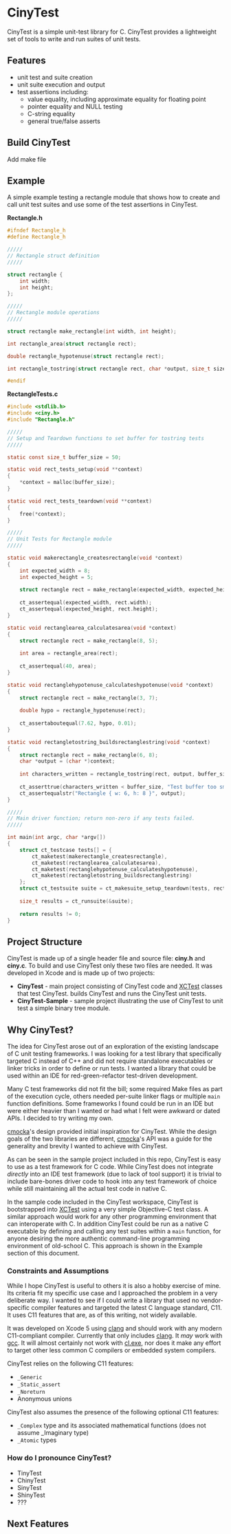 # CinyTest

CinyTest is a simple unit-test library for C. CinyTest provides a lightweight set of tools to write and run suites of unit tests.

## Features

- unit test and suite creation
- unit suite execution and output
- test assertions including:
    - value equality, including approximate equality for floating point
    - pointer equality and NULL testing
    - C-string equality
    - general true/false asserts

## Build CinyTest

Add make file

## Example

A simple example testing a rectangle module that shows how to create and call unit test suites and use some of the test assertions in CinyTest.

**Rectangle.h**

```c
#ifndef Rectangle_h
#define Rectangle_h

/////
// Rectangle struct definition
/////

struct rectangle {
    int width;
    int height;
};

/////
// Rectangle module operations
/////

struct rectangle make_rectangle(int width, int height);

int rectangle_area(struct rectangle rect);

double rectangle_hypotenuse(struct rectangle rect);

int rectangle_tostring(struct rectangle rect, char *output, size_t size);

#endif
```

**RectangleTests.c**
```c
#include <stdlib.h>
#include <ciny.h>
#include "Rectangle.h"

/////
// Setup and Teardown functions to set buffer for tostring tests
/////

static const size_t buffer_size = 50;

static void rect_tests_setup(void **context)
{
    *context = malloc(buffer_size);
}

static void rect_tests_teardown(void **context)
{
    free(*context);
}

/////
// Unit Tests for Rectangle module
/////

static void makerectangle_createsrectangle(void *context)
{
    int expected_width = 8;
    int expected_height = 5;
    
    struct rectangle rect = make_rectangle(expected_width, expected_height);
    
    ct_assertequal(expected_width, rect.width);
    ct_assertequal(expected_height, rect.height);
}

static void rectanglearea_calculatesarea(void *context)
{
    struct rectangle rect = make_rectangle(8, 5);
    
    int area = rectangle_area(rect);
    
    ct_assertequal(40, area);
}

static void rectanglehypotenuse_calculateshypotenuse(void *context)
{
    struct rectangle rect = make_rectangle(3, 7);
    
    double hypo = rectangle_hypotenuse(rect);
    
    ct_assertaboutequal(7.62, hypo, 0.01);
}

static void rectangletostring_buildsrectanglestring(void *context)
{
    struct rectangle rect = make_rectangle(6, 8);
    char *output = (char *)context;
    
    int characters_written = rectangle_tostring(rect, output, buffer_size);
    
    ct_asserttrue(characters_written < buffer_size, "Test buffer too small for rectangle_tostring");
    ct_assertequalstr("Rectangle { w: 6, h: 8 }", output);
}

/////
// Main driver function; return non-zero if any tests failed.
/////

int main(int argc, char *argv[])
{
    struct ct_testcase tests[] = {
        ct_maketest(makerectangle_createsrectangle),
        ct_maketest(rectanglearea_calculatesarea),
        ct_maketest(rectanglehypotenuse_calculateshypotenuse),
        ct_maketest(rectangletostring_buildsrectanglestring)
    };
    struct ct_testsuite suite = ct_makesuite_setup_teardown(tests, rect_tests_setup, rect_tests_teardown);
    
    size_t results = ct_runsuite(&suite);
    
    return results != 0;
}
```

## Project Structure

CinyTest is made up of a single header file and source file: **ciny.h** and **ciny.c**. To build and use CinyTest only these two files are needed. It was developed in Xcode and is made up of two projects:

- **CinyTest** - main project consisting of CinyTest code and [XCTest] classes that test CinyTest. builds CinyTest and runs the CinyTest unit tests.
- **CinyTest-Sample** - sample project illustrating the use of CinyTest to unit test a simple binary tree module.

## Why CinyTest?

The idea for CinyTest arose out of an exploration of the existing landscape of C unit testing frameworks. I was looking for a test library that specifically targeted C instead of C++ and did not require standalone executables or linker tricks in order to define or run tests. I wanted a library that could be used within an IDE for red-green-refactor test-driven development.

Many C test frameworks did not fit the bill; some required Make files as part of the execution cycle, others needed per-suite linker flags or multiple `main` function definitions. Some frameworks I found could be run in an IDE but were either heavier than I wanted or had what I felt were awkward or dated APIs. I decided to try writing my own.

[cmocka]'s design provided initial inspiration for CinyTest. While the design goals of the two libraries are different, [cmocka]'s API was a guide for the generality and brevity I wanted to achieve with CinyTest.

As can be seen in the sample project included in this repo, CinyTest is easy to use as a test framework for C code. While CinyTest does not integrate *directly* into an IDE test framework (due to lack of tool support) it is trivial to include bare-bones driver code to hook into any test framework of choice while still maintaining all the actual test code in native C.

In the sample code included in the CinyTest workspace, CinyTest is bootstrapped into [XCTest] using a very simple Objective-C test class. A similar approach would work for any other programming environment that can interoperate with C. In addition CinyTest could be run as a native C executable by defining and calling any test suites within a `main` function, for anyone desiring the more authentic command-line programming environment of old-school C. This approach is shown in the Example section of this document.

### Constraints and Assumptions

While I hope CinyTest is useful to others it is also a hobby exercise of mine. Its criteria fit my specific use case and I approached the problem in a very deliberate way. I wanted to see if I could write a library that used no vendor-specific compiler features and targeted the latest C language standard, C11. It uses C11 features that are, as of this writing, not widely available.

It was developed on Xcode 5 using [clang] and should work with any modern C11-compliant compiler. Currently that only includes [clang]. It *may* work with [gcc]. It will almost certainly not work with [cl.exe], nor does it make any effort to target other less common C compilers or embedded system compilers.

CinyTest relies on the following C11 features:

- `_Generic`
- `_Static_assert`
- `_Noreturn`
- Anonymous unions

CinyTest also assumes the presence of the following optional C11 features:

- `_Complex` type and its associated mathematical functions (does not assume \_Imaginary type)
- `_Atomic` types

### How do I pronounce CinyTest?

- TinyTest
- ChinyTest
- SinyTest
- ShinyTest
- ???

## Next Features

[XCTest]: https://developer.apple.com/library/ios/documentation/ToolsLanguages/Conceptual/Xcode_Overview/UnitTestYourApp/UnitTestYourApp.html
[clang]: http://clang.llvm.org
[gcc]: https://gcc.gnu.org
[cl.exe]: http://msdn.microsoft.com/en-us/library/9s7c9wdw.aspx
[cmocka]: http://cmocka.org
